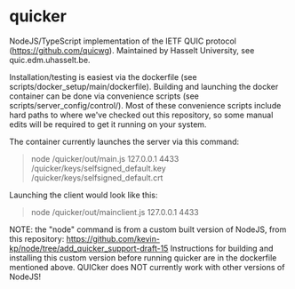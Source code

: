 # quicker
NodeJS/TypeScript implementation of the IETF QUIC protocol (https://github.com/quicwg).
Maintained by Hasselt University, see quic.edm.uhasselt.be. 

Installation/testing is easiest via the dockerfile (see scripts/docker_setup/main/dockerfile).
Building and launching the docker container can be done via convenience scripts (see scripts/server_config/control/). 
Most of these convenience scripts include hard paths to where we've checked out this repository, so some manual edits will be required to get it running on your system.


The container currently launches the server via this command:
> node /quicker/out/main.js 127.0.0.1 4433 /quicker/keys/selfsigned_default.key /quicker/keys/selfsigned_default.crt

Launching the client would look like this:
> node /quicker/out/mainclient.js 127.0.0.1 4433


NOTE: the "node" command is from a custom built version of NodeJS, from this repository: https://github.com/kevin-kp/node/tree/add_quicker_support-draft-15
Instructions for building and installing this custom version before running quicker are in the dockerfile mentioned above. 
QUICker does NOT currently work with other versions of NodeJS!
